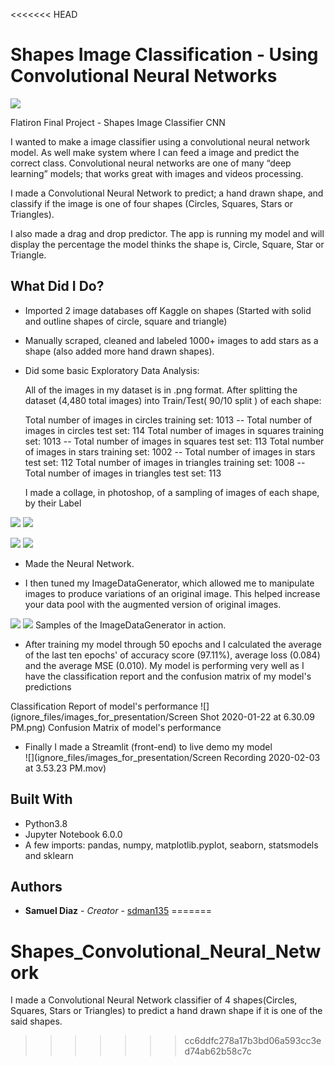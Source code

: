<<<<<<< HEAD
# Shapes Image Classification - Using Convolutional Neural Networks



![](readme_images/wooden-baby-shape-puzzle-toy.jpg)

Flatiron Final Project - Shapes Image Classifier CNN

I wanted to make a image classifier using a convolutional neural network model. As well make system where I can feed a image and predict the correct class. Convolutional neural networks are one of many “deep learning” models; that works great with images and videos processing.

I made a Convolutional Neural Network to predict; a hand drawn shape, and classify if the image is one of four shapes (Circles, Squares, Stars or Triangles).

I also made a drag and drop predictor. The app is running my model and will display the percentage the model thinks the shape is, Circle, Square, Star or Triangle.

## What Did I Do?

* Imported 2 image databases off Kaggle on shapes (Started with solid and outline shapes of circle, square and triangle)

* Manually scraped, cleaned and labeled 1000+ images to add stars as a shape (also added more hand drawn shapes).

* Did some basic Exploratory Data Analysis:

    All of the images in my dataset is in .png format.
    After splitting the dataset (4,480 total images) into Train/Test( 90/10 split ) of each shape:

    Total number of images in circles training set: 1013   --   Total number of images in circles test set:      114
    Total number of images in squares training set: 1013   --   Total number of images in squares test set:      113
    Total number of images in stars training set: 1002   --   Total number of images in stars test set:      112
    Total number of images in triangles training set: 1008   --   Total number of images in triangles test set:      113

    I made a collage, in photoshop, of a sampling of images of each shape, by their Label

![](collages/EDA_circles.png)  ![](collages/EDA_squares.png)

![](collages/EDA_stars.png)  ![](collages/EDA_triangles.png)

* Made the Neural Network.

* I then tuned my ImageDataGenerator, which allowed me to manipulate images to produce variations of an original image. This helped increase your data pool with the augmented version of original images.

![](ignore_files/images_for_presentation/ImageDataGenerator_example-star_of_david.png)   ![](ignore_files/images_for_presentation/ImageDataGenerator_example-star.png)
    Samples of the ImageDataGenerator in action.

* After training my model through 50 epochs and I calculated the average of the last ten epochs' of accuracy score (97.11%), average loss (0.084) and the average MSE (0.010). My model is performing very well as I have the classification report and the confusion matrix of my model's predictions

Classification Report of model's performance
![](ignore_files/images_for_presentation/Screen Shot 2020-01-22 at 6.30.09 PM.png)
Confusion Matrix of model's performance
[](ignore_files/images_for_presentation/confusion_matrix.png)

* Finally I made a Streamlit (front-end) to live demo my model  
![](ignore_files/images_for_presentation/Screen Recording 2020-02-03 at 3.53.23 PM.mov)






## Built With

* Python3.8
* Jupyter Notebook 6.0.0
* A few imports: pandas, numpy, matplotlib.pyplot, seaborn, statsmodels and sklearn


## Authors

* **Samuel Diaz** - *Creator* - [sdman135](https://github.com/sdman135/)
=======
# Shapes_Convolutional_Neural_Network
I made a Convolutional Neural Network classifier of 4 shapes(Circles, Squares, Stars or Triangles) to predict a hand drawn shape if it is one of the said shapes. 
>>>>>>> cc6ddfc278a17b3bd06a593cc3ed74ab62b58c7c
